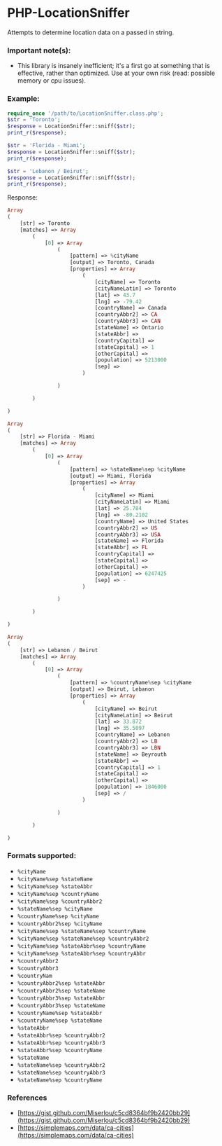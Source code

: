 # PHP-LocationSniffer
Attempts to determine location data on a passed in string.


### Important note(s):
- This library is insanely inefficient; it's a first go at something that is
effective, rather than optimized. Use at your own risk (read: possible memory or
cpu issues).


### Example:
``` php
require_once '/path/to/LocationSniffer.class.php';
$str = 'Toronto';
$response = LocationSniffer::sniff($str);
print_r($response);

$str = 'Florida - Miami';
$response = LocationSniffer::sniff($str);
print_r($response);

$str = 'Lebanon / Beirut';
$response = LocationSniffer::sniff($str);
print_r($response);
```

Response:  
``` php
Array
(
    [str] => Toronto
    [matches] => Array
        (
            [0] => Array
                (
                    [pattern] => %cityName
                    [output] => Toronto, Canada
                    [properties] => Array
                        (
                            [cityName] => Toronto
                            [cityNameLatin] => Toronto
                            [lat] => 43.7
                            [lng] => -79.42
                            [countryName] => Canada
                            [countryAbbr2] => CA
                            [countryAbbr3] => CAN
                            [stateName] => Ontario
                            [stateAbbr] => 
                            [countryCapital] => 
                            [stateCapital] => 1
                            [otherCapital] => 
                            [population] => 5213000
                            [sep] => 
                        )

                )

        )

)
```
``` php
Array
(
    [str] => Florida - Miami
    [matches] => Array
        (
            [0] => Array
                (
                    [pattern] => %stateName%sep %cityName
                    [output] => Miami, Florida
                    [properties] => Array
                        (
                            [cityName] => Miami
                            [cityNameLatin] => Miami
                            [lat] => 25.784
                            [lng] => -80.2102
                            [countryName] => United States
                            [countryAbbr2] => US
                            [countryAbbr3] => USA
                            [stateName] => Florida
                            [stateAbbr] => FL
                            [countryCapital] => 
                            [stateCapital] => 
                            [otherCapital] => 
                            [population] => 6247425
                            [sep] => -
                        )

                )

        )

)
```
``` php
Array
(
    [str] => Lebanon / Beirut
    [matches] => Array
        (
            [0] => Array
                (
                    [pattern] => %countryName%sep %cityName
                    [output] => Beirut, Lebanon
                    [properties] => Array
                        (
                            [cityName] => Beirut
                            [cityNameLatin] => Beirut
                            [lat] => 33.872
                            [lng] => 35.5097
                            [countryName] => Lebanon
                            [countryAbbr2] => LB
                            [countryAbbr3] => LBN
                            [stateName] => Beyrouth
                            [stateAbbr] => 
                            [countryCapital] => 1
                            [stateCapital] => 
                            [otherCapital] => 
                            [population] => 1846000
                            [sep] => /
                        )

                )

        )

)
```


### Formats supported:
- `%cityName`
- `%cityName%sep %stateName`
- `%cityName%sep %stateAbbr`
- `%cityName%sep %countryName`
- `%cityName%sep %countryAbbr2`
- `%stateName%sep %cityName`
- `%countryName%sep %cityName`
- `%countryAbbr2%sep %cityName`
- `%cityName%sep %stateName%sep %countryName`
- `%cityName%sep %stateName%sep %countryAbbr2`
- `%cityName%sep %stateAbbr%sep %countryName`
- `%cityName%sep %stateAbbr%sep %countryAbbr`
- `%countryAbbr2`
- `%countryAbbr3`
- `%countryNam`
- `%countryAbbr2%sep %stateAbbr `
- `%countryAbbr2%sep %stateName `
- `%countryAbbr3%sep %stateAbbr `
- `%countryAbbr3%sep %stateName `
- `%countryName%sep %stateAbbr `
- `%countryName%sep %stateName `
- `%stateAbbr`
- `%stateAbbr%sep %countryAbbr2`
- `%stateAbbr%sep %countryAbbr3`
- `%stateAbbr%sep %countryName`
- `%stateName`
- `%stateName%sep %countryAbbr2`
- `%stateName%sep %countryAbbr3`
- `%stateName%sep %countryName`


### References
 - [https://gist.github.com/Miserlou/c5cd8364bf9b2420bb29](https://gist.github.com/Miserlou/c5cd8364bf9b2420bb29)
 - [https://simplemaps.com/data/ca-cities](https://simplemaps.com/data/ca-cities)
